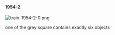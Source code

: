 #### 1954-2
![train-1954-2-0.png](https://github.com/lil-lab/nlvr/raw/master/nlvr/train/images/38/train-1954-2-0.png "train-1954-2-0.png")

one of the grey square contains exactly six objects